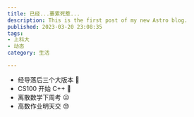 ```yaml
---
title: 已经...要累死惹...
description: This is the first post of my new Astro blog.
published: 2023-03-20 23:08:35
tags:
- 上科大
- 动态
category: 生活

---
```

- 经导落后三个大版本 🤨
- CS100 开始 C++ 🥲
- 离散数学下周考 😥
- 高数作业明天交 😓
